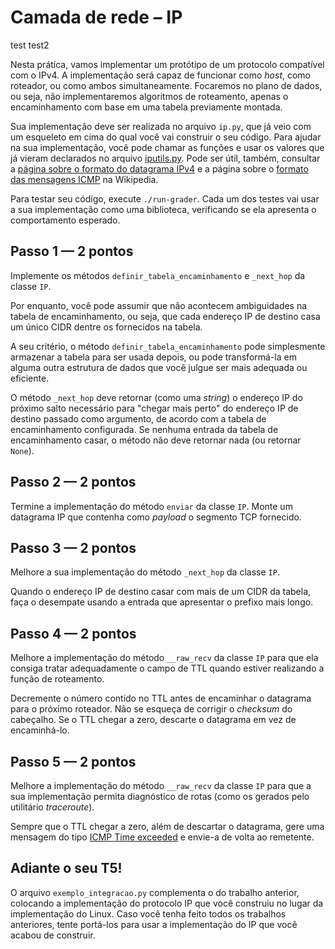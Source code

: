 # Camada de rede – IP

test
test2

Nesta prática, vamos implementar um protótipo de um protocolo compatível com o IPv4. A implementação será capaz de funcionar como *host*, como roteador, ou como ambos simultaneamente. Focaremos no plano de dados, ou seja, não implementaremos algoritmos de roteamento, apenas o encaminhamento com base em uma tabela previamente montada.

Sua implementação deve ser realizada no arquivo `ip.py`, que já veio com um esqueleto em cima do qual você vai construir o seu código. Para ajudar na sua implementação, você pode chamar as funções e usar os valores que já vieram declarados no arquivo [iputils.py](https://github.com/thotypous/redes-t3-grader/blob/main/iputils.py). Pode ser útil, também, consultar a [página sobre o formato do datagrama IPv4](https://en.wikipedia.org/wiki/IPv4#Header) e a página sobre o [ formato das mensagens ICMP](https://en.wikipedia.org/wiki/Internet_Control_Message_Protocol#Header) na Wikipedia.

Para testar seu código, execute `./run-grader`. Cada um dos testes vai usar a sua implementação como uma biblioteca, verificando se ela apresenta o comportamento esperado.

## Passo 1 — 2 pontos

Implemente os métodos `definir_tabela_encaminhamento` e `_next_hop` da classe `IP`.

Por enquanto, você pode assumir que não acontecem ambiguidades na tabela de encaminhamento, ou seja, que cada endereço IP de destino casa um único CIDR dentre os fornecidos na tabela.

A seu critério, o método `definir_tabela_encaminhamento` pode simplesmente armazenar a tabela para ser usada depois, ou pode transformá-la em alguma outra estrutura de dados que você julgue ser mais adequada ou eficiente.

O método `_next_hop` deve retornar (como uma *string*) o endereço IP do próximo salto necessário para "chegar mais perto" do endereço IP de destino passado como argumento, de acordo com a tabela de encaminhamento configurada. Se nenhuma entrada da tabela de encaminhamento casar, o método não deve retornar nada (ou retornar `None`).

## Passo 2 — 2 pontos

Termine a implementação do método `enviar` da classe `IP`. Monte um datagrama IP que contenha como *payload* o segmento TCP fornecido.

## Passo 3 — 2 pontos

Melhore a sua implementação do método `_next_hop` da classe `IP`.

Quando o endereço IP de destino casar com mais de um CIDR da tabela, faça o desempate usando a entrada que apresentar o prefixo mais longo.

## Passo 4 — 2 pontos

Melhore a implementação do método `__raw_recv` da classe `IP` para que ela consiga tratar adequadamente o campo de TTL quando estiver realizando a função de roteamento.

Decremente o número contido no TTL antes de encaminhar o datagrama para o próximo roteador. Não se esqueça de corrigir o *checksum* do cabeçalho. Se o TTL chegar a zero, descarte o datagrama em vez de encaminhá-lo.

## Passo 5 — 2 pontos

Melhore a implementação do método `__raw_recv` da classe `IP` para que a sua implementação permita diagnóstico de rotas (como os gerados pelo utilitário *traceroute*).

Sempre que o TTL chegar a zero, além de descartar o datagrama, gere uma mensagem do tipo [ICMP Time exceeded](https://en.wikipedia.org/wiki/Internet_Control_Message_Protocol#Time_exceeded) e envie-a de volta ao remetente.

## Adiante o seu T5!

O arquivo `exemplo_integracao.py` complementa o do trabalho anterior, colocando a implementação do protocolo IP que você construiu no lugar da implementação do Linux. Caso você tenha feito todos os trabalhos anteriores, tente portá-los para usar a implementação do IP que você acabou de construir.
